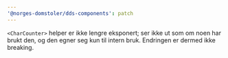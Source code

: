 ```yaml
---
'@norges-domstoler/dds-components': patch
---
```


`<CharCounter>` helper er ikke lengre eksponert; ser ikke ut som om noen har brukt den, og den egner seg kun til intern bruk. Endringen er dermed ikke breaking.

